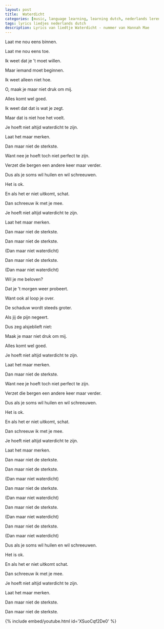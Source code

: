 ```yaml
---
layout: post
title:  Waterdicht
categories: [music, language learning, learning dutch, nederlands leren]
tags: lyrics liedjes nederlands dutch
description: Lyrics van liedtje Waterdicht - nummer van Hannah Mae
---
```


Laat me nou eens binnen.

Laat me nou eens toe.

Ik weet dat je ’t moet willen.

Maar iemand moet beginnen.

Ik weet alleen niet hoe.

O, maak je maar niet druk om mij.

Alles komt wel goed.

Ik weet dat dat is wat je zegt.

Maar dat is niet hoe het voelt.

Je hoeft niet altijd waterdicht te zijn.

Laat het maar merken.

Dan maar niet de sterkste.

Want nee je hoeft toch niet perfect te zijn.

Verzet die bergen een andere keer maar verder.

Dus als je soms wil huilen en wil schreeuwen.

Het is ok.

En als het er niet uitkomt, schat.

Dan schreeuw ik met je mee.

Je hoeft niet altijd waterdicht te zijn.

Laat het maar merken.

Dan maar niet de sterkste.

Dan maar niet de sterkste.

(Dan maar niet waterdicht)

Dan maar niet de sterkste.

(Dan maar niet waterdicht)

Wil je me beloven?

Dat je ’t morgen weer probeert.

Want ook al loop je over.

De schaduw wordt steeds groter.

Als jij de pijn negeert.

Dus zeg alsjeblieft niet: 

Maak je maar niet druk om mij.

Alles komt wel goed.

Je hoeft niet altijd waterdicht te zijn.

Laat het maar merken.

Dan maar niet de sterkste.

Want nee je hoeft toch niet perfect te zijn.

Verzet die bergen een andere keer maar verder.

Dus als je soms wil huilen en wil schreeuwen.

Het is ok.

En als het er niet uitkomt, schat.

Dan schreeuw ik met je mee.

Je hoeft niet altijd waterdicht te zijn.

Laat het maar merken.

Dan maar niet de sterkste.

Dan maar niet de sterkste.

(Dan maar niet waterdicht)

Dan maar niet de sterkste.

(Dan maar niet waterdicht)

Dan maar niet de sterkste.

(Dan maar niet waterdicht)

Dan maar niet de sterkste.

(Dan maar niet waterdicht)

Dus als je soms wil huilen en wil schreeuwen.

Het is ok.

En als het er niet uitkomt schat.

Dan schreeuw ik met je mee.

Je hoeft niet altijd waterdicht te zijn.

Laat het maar merken.

Dan maar niet de sterkste.

Dan maar niet de sterkste.

{% include embed/youtube.html id='XSuoCqf2De0' %}